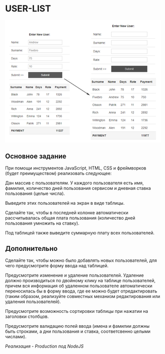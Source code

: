 # USER-LIST

<p align="center"><img src="Screenshot.png" /></p>

## Основное задание
При помощи инструментов JavaScript, HTML, CSS и фреймворков (будет преимуществом) реализовать следующее:

Дан массив с пользователям. У каждого пользователя есть имя, фамилия, количество дней 
пользования сервисом и дневная ставка пользования (целые числа). 

Выведите этих пользователей на экран в виде таблицы. 

Сделайте так, чтобы в последней колонке автоматически рассчитывалась общая плата пользования 
(количество дней пользования умножить на ставку). 

Под таблицей также выведите суммарную плату всех пользователей.

## Дополнительно

Сделайте так, чтобы можно было добавлять новых пользователей, для чего предусмотрите форму ввода над таблицей. 

Предусмотрите изменение и удаление пользователей. Удаление должно производиться по двойному клику на 
таблице пользователей, причем вся информация об удаленном пользователе автоматически переносилась бы
в форму ввода, где ее можно будет отредактировать (таким образом, реализуйте совместных механизм редактирования или удаления пользователей).

Предусмотрите возможность сортировки таблицы при нажатии на заголовки столбцов.

Предусмотрите валидацию полей ввода (имена и фамилии должны быть строками, а дни пользования и ставка,
соответсвенно целыми числами).

<i> Реализация - Production под NodeJS </i>
